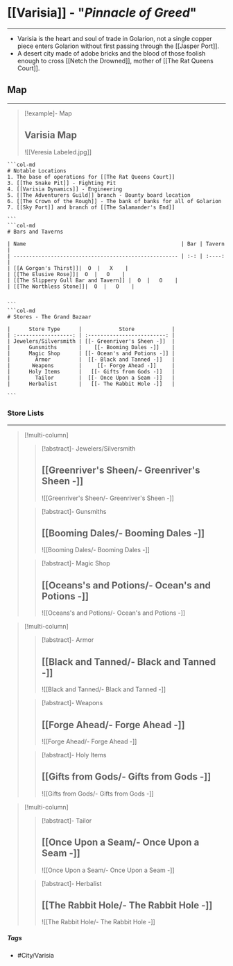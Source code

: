 # [[Varisia]] - "*Pinnacle of Greed*"
---
- Varisia is the heart and soul of trade in Golarion, not a single copper piece enters Golarion without first passing through the [[Jasper Port]]. 
- A desert city made of adobe bricks and the blood of those foolish enough to cross [[Netch the Drowned]], mother of [[The Rat Queens Court]]. 

## Map 
---
>[!example]- Map 
>## Varisia Map
>![[Veresia Labeled.jpg]]

````col
```col-md
# Notable Locations
1. The base of operations for [[The Rat Queens Court]]
3. [[The Snake Pit]] - Fighting Pit
4. [[Varisia Dynamics]] - Engineering 
5. [[The Adventurers Guild]] branch - Bounty board location
6. [[The Crown of the Rough]] - The bank of banks for all of Golarion
7. [[Sky Port]] and branch of [[The Salamander's End]]

```
```col-md
# Bars and Taverns

| Name                                                  | Bar | Tavern |
| ----------------------------------------------------- | :-: | :----: |
| [[A Gorgon's Thirst]]|  O  |   X    |
| [[The Elusive Rose]]|  O  |   O    |
| [[The Slippery Gull Bar and Tavern]] |  O  |   O    |
| [[The Worthless Stone]]|  O  |   O    |


```
```col-md
# Stores - The Grand Bazaar

|      Store Type      |            Store            |
| :------------------: | :-------------------------: |
| Jewelers/Silversmith | [[- Greenriver's Sheen -]]  |
|      Gunsmiths       |    [[- Booming Dales -]]    |
|      Magic Shop      | [[- Ocean's and Potions -]] |
|        Armor         |  [[- Black and Tanned -]]   |
|       Weapons        |     [[- Forge Ahead -]]     |
|      Holy Items      |   [[- Gifts from Gods -]]   |
|        Tailor        |  [[- Once Upon a Seam -]]   |
|      Herbalist       |   [[- The Rabbit Hole -]]   |

```
````

### Store Lists 
---
>[!multi-column]
>>[!abstract]- Jewelers/Silversmith 
>>## [[Greenriver's Sheen/- Greenriver's Sheen -]]
>>![[Greenriver's Sheen/- Greenriver's Sheen -]]
>
>>[!abstract]- Gunsmiths
>>## [[Booming Dales/- Booming Dales -]]
>>![[Booming Dales/- Booming Dales -]]
>
>>[!abstract]- Magic Shop 
>>## [[Oceans's and Potions/- Ocean's and Potions -]]
>>![[Oceans's and Potions/- Ocean's and Potions -]]

>[!multi-column]
>>[!abstract]- Armor 
>>## [[Black and Tanned/- Black and Tanned -]]
>>![[Black and Tanned/- Black and Tanned -]]
>
>>[!abstract]- Weapons 
>>## [[Forge Ahead/- Forge Ahead -]]
>>![[Forge Ahead/- Forge Ahead -]]
>
>>[!abstract]- Holy Items 
>>## [[Gifts from Gods/- Gifts from Gods -]]
>>![[Gifts from Gods/- Gifts from Gods -]]

>[!multi-column]
>>[!abstract]- Tailor
>>## [[Once Upon a Seam/- Once Upon a Seam -]]
>>![[Once Upon a Seam/- Once Upon a Seam -]]
>
>>[!abstract]- Herbalist 
>>## [[The Rabbit Hole/- The Rabbit Hole -]]
>>![[The Rabbit Hole/- The Rabbit Hole -]]

##### Tags 
- #City/Varisia

